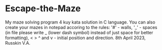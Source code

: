 # Escape-the-Maze
My maze solving program
4 kuy kata solution in C language. You can also create your mazes in notepad accoring to the rules:
'#' - walls, '_' - spaces (in file please write _ (lower dash symbol) instead of just space for better formatting), < > ^ and v - initial position and direction.
8th April 2023, Russkin V.A.
